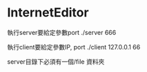 # InternetEditor
執行server要給定參數port 
	./server 666

執行client要給定參數IP, port
	./client 127.0.0.1 66

server目錄下必須有一個/file 資料夾
